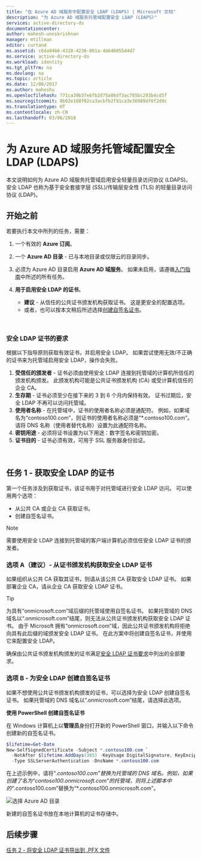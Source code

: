 ```yaml
---
title: "在 Azure AD 域服务中配置安全 LDAP (LDAPS) | Microsoft 文档"
description: "为 Azure AD 域服务托管域配置安全 LDAP (LDAPS)"
services: active-directory-ds
documentationcenter: 
author: mahesh-unnikrishnan
manager: mtillman
editor: curtand
ms.assetid: c6da94b6-4328-4230-801a-4b646055d4d7
ms.service: active-directory-ds
ms.workload: identity
ms.tgt_pltfrm: na
ms.devlang: na
ms.topic: article
ms.date: 12/08/2017
ms.author: maheshu
ms.openlocfilehash: 771ca39b37e6fb2d75a86df3ac785bc293b4cd5f
ms.sourcegitcommit: 0b02e180f02ca3acbfb2f91ca3e36989df0f2d9c
ms.translationtype: HT
ms.contentlocale: zh-CN
ms.lasthandoff: 03/06/2018
---
```

# <a name="configure-secure-ldap-ldaps-for-an-azure-ad-domain-services-managed-domain"></a>为 Azure AD 域服务托管域配置安全 LDAP (LDAPS)
本文说明如何为 Azure AD 域服务托管域启用安全轻量目录访问协议 (LDAPS)。 安全 LDAP 也称为基于安全套接字层 (SSL)/传输层安全性 (TLS) 的轻量目录访问协议 (LDAP)。

## <a name="before-you-begin"></a>开始之前
若要执行本文中所列的任务，需要：

1. 一个有效的 **Azure 订阅**。
2. 一个 **Azure AD 目录** - 已与本地目录或仅限云的目录同步。
3. 必须为 Azure AD 目录启用 **Azure AD 域服务**。 如果未启用，请遵循[入门指南](active-directory-ds-getting-started.md)中所述的所有任务。
4. **用于启用安全 LDAP 的证书**。

   * **建议** - 从信任的公共证书颁发机构获取证书。 这是更安全的配置选项。
   * 或者，也可以按本文稍后所述选择[创建自签名证书](#task-1---obtain-a-certificate-for-secure-ldap)。

<br>

### <a name="requirements-for-the-secure-ldap-certificate"></a>安全 LDAP 证书的要求
根据以下指导原则获取有效证书，并启用安全 LDAP。 如果尝试使用无效/不正确的证书来为托管域启用安全 LDAP，操作会失败。

1. **受信任的颁发者** - 证书必须由使用安全 LDAP 连接到托管域的计算机所信任的颁发机构颁发。 此颁发机构可能是公共证书颁发机构 (CA) 或受计算机信任的企业 CA。
2. **生存期** - 证书必须至少在接下来的 3 到 6 个月内保持有效。 证书过期后，安全 LDAP 不再可以访问托管域。
3. **使用者名称** - 在托管域中，证书的使用者名称必须是通配符。 例如，如果域名为“contoso100.com”，则证书的使用者名称必须是“*.contoso100.com”。 请将 DNS 名称（使用者替代名称）设置为此通配符名称。
4. **密钥用途** - 必须将证书设置为以下用途：数字签名和密钥加密。
5. **证书目的** - 证书必须有效，可用于 SSL 服务器身份验证。

<br>

## <a name="task-1---obtain-a-certificate-for-secure-ldap"></a>任务 1 - 获取安全 LDAP 的证书
第一个任务涉及到获取证书，该证书用于对托管域进行安全 LDAP 访问。 可以使用两个选项：

* 从公共 CA 或企业 CA 获取证书。
* 创建自签名证书。

> [!NOTE]
> 需要使用安全 LDAP 连接到托管域的客户端计算机必须信任安全 LDAP 证书的颁发者。
>

### <a name="option-a-recommended---obtain-a-secure-ldap-certificate-from-a-certification-authority"></a>选项 A（建议）- 从证书颁发机构获取安全 LDAP 证书
如果组织从公共 CA 获取其证书，则请从该公共 CA 获取安全 LDAP 证书。 如果部署企业 CA，请从企业 CA 获取安全 LDAP 证书。

> [!TIP]
> 为具有“onmicrosoft.com”域后缀的托管域使用自签名证书。
> 如果托管域的 DNS 域名以“.onmicrosoft.com”结尾，则无法从公共证书颁发机构获取安全 LDAP 证书。 由于 Microsoft 拥有“onmicrosoft.com”域，因此公共证书颁发机构将拒绝向具有此后缀的域颁发安全 LDAP 证书。 在此方案中将创建自签名证书，并使用它来配置安全 LDAP。
>

确保由公共证书颁发机构颁发的证书满足[安全 LDAP 证书要求](#requirements-for-the-secure-ldap-certificate)中列出的全部要求。


### <a name="option-b---create-a-self-signed-certificate-for-secure-ldap"></a>选项 B - 为安全 LDAP 创建自签名证书
如果不想使用公共证书颁发机构颁发的证书，可以选择为安全 LDAP 创建自签名证书。 如果托管域的 DNS 域名以“.onmicrosoft.com”结尾，请选择此选项。

**使用 PowerShell 创建自签名证书**

在 Windows 计算机上以**管理员**身份打开新的 PowerShell 窗口，并输入以下命令创建新的自签名证书。

```powershell
$lifetime=Get-Date
New-SelfSignedCertificate -Subject *.contoso100.com `
  -NotAfter $lifetime.AddDays(365) -KeyUsage DigitalSignature, KeyEncipherment `
  -Type SSLServerAuthentication -DnsName *.contoso100.com
```

在上述示例中，请将“*.contoso100.com”替换为托管域的 DNS 域名。例如，如果创建了名为“contoso100.onmicrosoft.com”的托管域，则将上述脚本中的“*.contoso100.com”替换为“*.contoso100.onmicrosoft.com”。

![选择 Azure AD 目录](./media/active-directory-domain-services-admin-guide/secure-ldap-powershell-create-self-signed-cert.png)

新建的自签名证书放在本地计算机的证书存储中。


## <a name="next-step"></a>后续步骤
[任务 2 - 将安全 LDAP 证书导出到 .PFX 文件](active-directory-ds-admin-guide-configure-secure-ldap-export-pfx.md)
